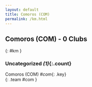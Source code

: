 ```yaml
---
layout: default
title: Comoros (COM)
permalink: /km.html
---
```



## Comoros (COM) - 0 Clubs
{: #km }









### Uncategorized _(1)_{:.count}


Comoros  (COM)  _#com_{: .key} <br>
{: .team #com }


 
